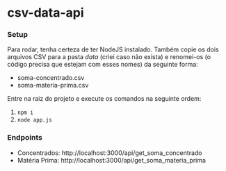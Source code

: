 # csv-data-api

### Setup

Para rodar, tenha certeza de ter NodeJS instalado. Também copie os dois arquivos CSV para a pasta _data_ (criei caso não exista) e renomei-os (o código precisa que estejam com esses nomes) da seguinte forma:

- soma-concentrado.csv
- soma-materia-prima.csv

Entre na raiz do projeto e execute os comandos na seguinte ordem:

1. `npm i`
2. `node app.js`

### Endpoints

- Concentrados: http://localhost:3000/api/get_soma_concentrado
- Matéria Prima: http://localhost:3000/api/get_soma_materia_prima
